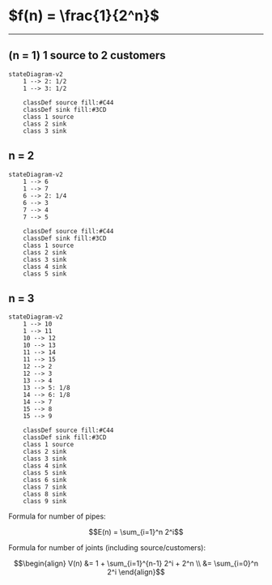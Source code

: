 # $f(n) = \frac{1}{2^n}$

---
## (n = 1) 1 source to 2 customers


```mermaid
stateDiagram-v2
	1 --> 2: 1/2
	1 --> 3: 1/2

	classDef source fill:#C44
	classDef sink fill:#3CD
	class 1 source
	class 2 sink
	class 3 sink
```

## n = 2

```mermaid
stateDiagram-v2
	1 --> 6
	1 --> 7
	6 --> 2: 1/4
	6 --> 3
	7 --> 4
	7 --> 5

	classDef source fill:#C44
	classDef sink fill:#3CD
	class 1 source
	class 2 sink
	class 3 sink
	class 4 sink
	class 5 sink
```

## n = 3

```mermaid
stateDiagram-v2
	1 --> 10
	1 --> 11
	10 --> 12
	10 --> 13
	11 --> 14
	11 --> 15
	12 --> 2
	12 --> 3
	13 --> 4
	13 --> 5: 1/8
	14 --> 6: 1/8
	14 --> 7
	15 --> 8
	15 --> 9	

	classDef source fill:#C44
	classDef sink fill:#3CD
	class 1 source
	class 2 sink
	class 3 sink
	class 4 sink
	class 5 sink
	class 6 sink
	class 7 sink
	class 8 sink
	class 9 sink
```


Formula for number of pipes:

$$E(n) = \sum_{i=1}^n 2^i$$

Formula for number of joints (including source/customers):

$$\begin{align}
	V(n) &= 1 + \sum_{i=1}^{n-1} 2^i + 2^n \\
	     &= \sum_{i=0}^n 2^i
\end{align}$$

